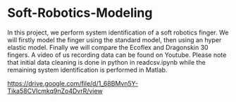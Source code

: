 # Soft-Robotics-Modeling
In this project, we perform system identification of a soft robotics finger. We will firstly model the finger using the standard model, then using an hyper elastic model. Finally we will compare the Ecoflex and Dragonskin 30 fingers.
A video of us recording data can be found on Youtube.
Please note that initial data cleaning is done in python in readcsv.ipynb while the remaining system identification is performed in Matlab.

https://drive.google.com/file/d/1_68BMvn5Y-Tika58CVIcmkq9nZo4DvrR/view
